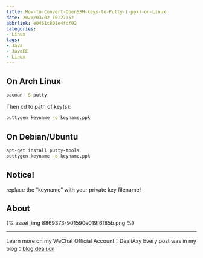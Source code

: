 ```yaml
---
title: How-to-Convert-OpenSSH-keys-to-Putty-(-ppk)-on-Linux
date: 2020/03/02 10:27:52
abbrlink: e0461c801e4fdf92
categories:
- Linux
tags:
- Java
- JavaEE
- Linux
---
```

## On Arch Linux
```bash
pacman -S putty
```
Then cd to path of key(s):
```bash
puttygen keyname -o keyname.ppk
```

## On Debian/Ubuntu
```bash
apt-get install putty-tools
puttygen keyname -o keyname.ppk
```

## Notice!
replace the “keyname” with your private key filename!


## About
{% asset_img 8869373-901590e019f6f85b.png %}

---------------
Learn more on my WeChat Official Account：DealiAxy
Every post was in my blog：[blog.deali.cn](http://blog.deali.cn)
